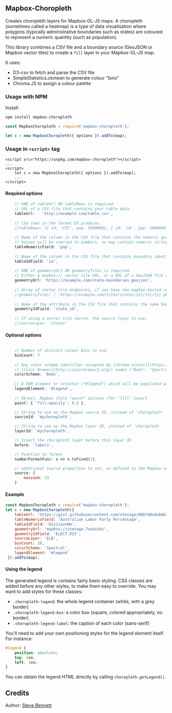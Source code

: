 ## Mapbox-Choropleth

Creates choropleth layers for Mapbox-GL-JS maps. A choropleth (sometimes called a heatmap) is a type of data visualisation where polygons (typically administrative boundaries such as states) are coloured to represent a numeric quantity (such as population). 

This library combines a CSV file and a boundary source (GeoJSON or Mapbox vector tiles) to create a `fill` layer in your Mapbox-GL-JS map.

It uses: 

* D3-csv to fetch and parse the CSV file
* SimpleStatistics.ckmean to generate colour "bins"
* Chroma.JS to assign a colour palette

### Usage with NPM

Install: 

```bash
npm install mapbox-choropleth
```

```js
const MapboxChoropleth = require('mapbox-choropleth');

let c = new MapboxChoropleth({ options }).addTo(map);
```

### Usage in `<script>` tag

    <script src="https://unpkg.com/mapbox-choropleth"></script>
    ...
    <script>
        let c = new MapboxChoropleth({ options }).addTo(map);
        ...
    </script>


#### Required options

```js
    // ONE of tableUrl OR tableRows is required.
    // URL of a CSV file that contains your table data.
    tableUrl:   'http://example.com/table.csv',
    
    // CSV rows in the format D3 produces.
    //tableRows: [{ id: 'VIC', pop: 5000000}, { id: 'SA', pop: 3000000 }, ...],
    
    // Name of the column in the CSV file that contains the numeric quantity to be visualised.
    // Values will be coerced to numbers, so may contain numeric strings ("3.5").
    tableNumericField: 'pop',
    
    // Name of the column in the CSV file that contains boundary identifiers
    tableIdField: 'id',
    
    // ONE of geometryUrl OR geometryTiles is required.
    // Either a mapbox:// vector tile URL, or a URL of a GeoJSON file containing the boundary geometry.
    geometryUrl: 'https://example.com/state-boundaries.geojson',
    
    // Array of vector tile endpoints, if you have non-mapbox-hosted vector tiles.
    //geometryTiles: [ 'https://example.com/tiles/states/{z}/{x}/{y}.pbf' ],
    
    // Name of the attribute in the CSV file that contains the same boundary identifiers as tableIdField
    geometryIdField: 'state_id',   
    
    // If using a vector tile source, the source layer to use.
    //sourceLayer: 'states'
```

#### Optional options

```js
    
    // Number of distinct colour bins to use.
    binCount: 7         
    
    // Any color scheme identifier accepted by [chroma.scale()](https://gka.github.io/chroma.js/#chroma-scale), including 
    // [Color Brewer](http://colorbrewer2.org/) names ("BuGn", "Spectral") and arrays (['blue', 'white', 'red']).
    colorScheme: 'BuGn',
    
    // A DOM element or selector ("#legend") which will be populated with a legend.
    legendElement: '#legend',    
    
    // Object, Mapbox style "paint" options (for "fill" layer)
    paint: { 'fill-opacity': 0.5 },

    // String to use as the Mapbox source ID, instead of 'choropleth'
    sourceId: 'mychoropleth',

    // String to use as the Mapbox layer ID, instead of 'choropleth'
    layerId: 'mychoropleth',

    // Insert the choropleth layer before this layer ID
    before: 'labels',

    // Function to format 
    numberFormatFunc: x => x.toFixed(2),

    // additional source properties to set, as defined in the Mapbox source 
    source: {
        maxzoom: 13
    }
```

#### Example

```js
const MapboxChoropleth = require('mapbox-choropleth');
let c = new MapboxChoropleth({ 
    tableUrl: 'https://gist.githubusercontent.com/stevage/088fd8edab66157e1a307f521e38ecca/raw/46d01d54a7d95cac1ad88347aa910b5de3946b3e/elb.csv',
    tableNumericField: 'Australian Labor Party Percentage',
    tableIdField: 'DivisionNm',
    geometryUrl: 'mapbox://stevage.7ux6xzbz',
    geometryIdField: 'ELECT_DIV',
    sourceLayer: 'ELB',
    binCount: 20,
    colorScheme: 'Spectral',
    legendElement: '#legend'
 }).addTo(map);
```

#### Using the legend

The generated legend is contains fairly basic styling. CSS classes are added before any other styles, to make them easy to override. You may want to add styles for these classes:

* `.choropleth-legend`: the whole legend container (white, with a grey border)
* `.choropleth-legend-box`: a color box (square, colored appropriately, no border)
* `.choropleth-legend-label`: the caption of each color (sans-serif)

You'll need to add your own positioning styles for the legend element itself. For instance:

```css
#legend { 
    position: absolute;
    top: 1em;
    left: 1em;
}
```

You can obtain the legend HTML directly by calling `choropleth.getLegend()`.

## Credits

Author: [Steve Bennett](https://github.com/stevage)
